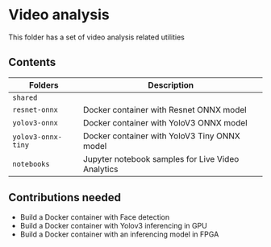 # Video analysis

This folder has a set of video analysis related utilities

## Contents

| Folders              | Description                                       |
|----------------------|---------------------------------------------------|
| `shared`             |                                                   |
| `resnet-onnx`        | Docker container with Resnet ONNX model           |
| `yolov3-onnx`        | Docker container with YoloV3 ONNX model           |
| `yolov3-onnx-tiny`   | Docker container with YoloV3 Tiny ONNX model      |
| `notebooks`          | Jupyter notebook samples for Live Video Analytics |

## Contributions needed
- Build a Docker container with Face detection 
- Build a Docker container with Yolov3 inferencing in GPU
- Build a Docker container with an inferencing model in FPGA
